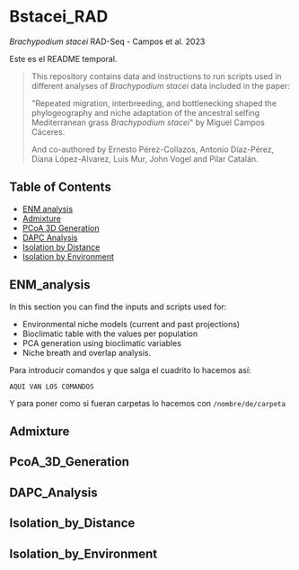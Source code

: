 # Bstacei_RAD

*Brachypodium stacei* RAD-Seq - Campos et al. 2023

Este es el README temporal.

> This repository contains data and instructions to run scripts used in different analyses of *Brachypodium stacei* data included in the paper:
>
> "Repeated migration, interbreeding, and bottlenecking  shaped the phylogeography and niche adaptation of the ancestral selfing Mediterranean grass *Brachypodium stacei*" by Miguel Campos Cáceres.
>
> And co-authored by Ernesto Pérez-Collazos, Antonio Díaz-Pérez, Diana López-Alvarez, Luis Mur, John Vogel and Pilar Catalán. 

## Table of Contents
* [ENM analysis](#enm_analysis)
* [Admixture](#admixture)
* [PCoA 3D Generation](#pcoa_3d_generation)
* [DAPC Analysis](#dapc_analysis)
* [Isolation by Distance](#isolation_by_distance)
* [Isolation by Environment](#isolation_by_environment)

## ENM_analysis
In this section you can find the inputs and scripts used for:
- Environmental niche models (current and past projections)
- Bioclimatic table with the values per population
- PCA generation using bioclimatic variables
- Niche breath and overlap analysis.

Para introducir comandos y que salga el cuadrito lo hacemos así:
```
AQUI VAN LOS COMANDOS
```

Y para poner como si fueran carpetas lo hacemos con `/nombre/de/carpeta`

## Admixture

## PcoA_3D_Generation

## DAPC_Analysis

## Isolation_by_Distance

## Isolation_by_Environment

